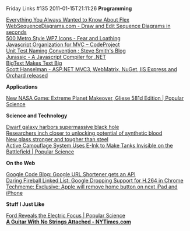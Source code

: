 Friday Links #135
2011-01-15T21:11:26
**Programming**

[Everything You Always Wanted to Know About Flex](https://bitbucket.org/briangenisio/crosstraining/src)   
[WebSequenceDiagrams.com - Draw and Edit Sequence Diagrams in seconds](http://www.websequencediagrams.com/)   
[500 Metro Style WP7 Icons - Fear and Loathing](http://weblogs.asp.net/bsimser/archive/2011/01/09/500-metro-style-wp7-icons.aspx)   
[Javascript Organization for MVC – CodeProject](http://www.codeproject.com/KB/aspnet/JavascriptOrgInMVC.aspx)   
[Unit Test Naming Convention : Steve Smith's Blog](http://stevesmithblog.com/blog/unit-test-naming-convention/)   
[Jurassic - A Javascript Compiler for .NET ](http://jurassic.codeplex.com/)   
[BigText Makes Text Big ](http://www.zachleat.com/web/2011/01/11/bigtext-makes-text-big/)   
[Scott Hanselman - ASP.NET MVC3, WebMatrix, NuGet, IIS Express and Orchard released](http://www.hanselman.com/blog/ASPNETMVC3WebMatrixNuGetIISExpressAndOrchardReleasedTheMicrosoftJanuaryWebReleaseInContext.aspx?utm_source=feedburner&utm_medium=feed&utm_campaign=Feed%3A+ScottHanselman+%28Scott+Hanselman+-+ComputerZen.com%29)

**Applications**

[New NASA Game: Extreme Planet Makeover, Gliese 581d Edition | Popular Science](http://www.popsci.com/science/article/2011-01/new-nasa-game-you-can-play-extreme-planet-makeover-gliese-581d-edition)

**Science and Technology**

[Dwarf galaxy harbors supermassive black hole](http://www.sciencedaily.com/releases/2011/01/110109184020.htm?utm_source=feedburner&utm_medium=feed&utm_campaign=Feed%3A+sciencedaily+%28ScienceDaily%3A+Latest+Science+News%29)   
[Researchers inch closer to unlocking potential of synthetic blood](http://www.sciencedaily.com/releases/2011/01/110110154641.htm?utm_source=feedburner&utm_medium=feed&utm_campaign=Feed%3A+sciencedaily+%28ScienceDaily%3A+Latest+Science+News%29)   
[New glass stronger and tougher than steel](http://www.sciencedaily.com/releases/2011/01/110110121709.htm?utm_source=feedburner&utm_medium=feed&utm_campaign=Feed%3A+sciencedaily+%28ScienceDaily%3A+Latest+Science+News%29)   
[Active Camouflage System Uses E-Ink to Make Tanks Invisible on the Battlefield | Popular Science](http://www.popsci.com/technology/article/2011-01/active-camouflage-system-uses-e-ink-make-tanks-invisible-battlefield)

**On the Web**

[Google Code Blog: Google URL Shortener gets an API](http://googlecode.blogspot.com/2011/01/google-url-shortener-gets-api.html)   
[Daring Fireball Linked List: Google Dropping Support for H.264 in Chrome](http://daringfireball.net/linked/2011/01/11/h264-chrome)   
[Techmeme: Exclusive: Apple will remove home button on next iPad and iPhone](http://www.techmeme.com/110112/p75#a110112p75)

**Stuff I Just Like**

[Ford Reveals the Electric Focus | Popular Science](http://www.popsci.com/cars/article/2011-01/ford-reveals-electric-focus)   
[**A Guitar With No Strings Attached - NYTimes.com**](http://pogue.blogs.nytimes.com/2011/01/07/a-guitar-with-no-strings-attached/)
